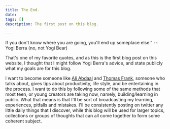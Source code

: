 ```yaml
---
title: The End.
date: 
tags: []
description: The first post on this blog.

---
```

If you don't know where you are going, you'll end up someplace else.” -- Yogi Berra (no, not Yogi Bear)

That's one of my favorite quotes, and as this is the first blog post on this website, I thought that I might follow Yogi Berra's advice, and state publicly what my goals are for this blog.

I want to become someone like [Ali Abdaal](https://www.youtube.com/user/Sepharoth64) and [Thomas Frank](https://www.youtube.com/user/electrickeye91), someone who talks about, gives tips about productivity, life style, and be entertaining in the process. I want to do this by following some of the same methods that most teen, or young creators are taking now, namely, building/learning in public. What that means is that I'll be sort of broadcasting my learning, experiences, pitfalls and mistakes. I'll be consistently posting on twitter any little daily things that I discover, while this blog will be used for larger topics, collections or groups of thoughts that can all come together to form some coherent subject.